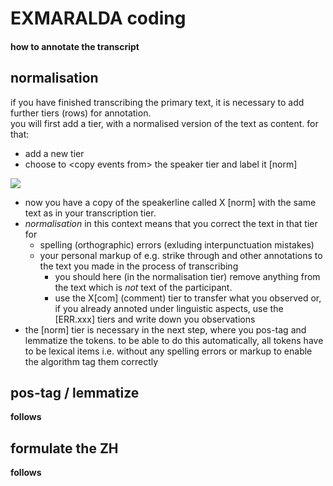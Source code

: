 # EXMARALDA coding
#### how to annotate the transcript
## normalisation
if you have finished transcribing the primary text, it is necessary to add further tiers (rows) for annotation.  
you will first add a tier, with a normalised version of the text as content. for that:
- add a new tier
- choose to \<copy events from\> the speaker tier and label it [norm]   

![][image-1]

- now you have a copy of the speakerline called X [norm] with the same text as in your transcription tier.
- *normalisation* in this context means that you correct the text in that tier for 
	- spelling (orthographic) errors (exluding interpunctuation mistakes)
	- your personal markup of e.g. strike through and other annotations to the text you made in the process of transcribing
		- you should here (in the normalisation tier) remove anything from the text which is *not* text of the participant. 
		- use the X[com] (comment) tier to transfer what you observed or, if you already annoted under linguistic aspects, use the [ERR.xxx] tiers and write down you observations
- the [norm] tier is necessary in the next step, where you pos-tag and lemmatize the tokens. to be able to do this automatically, all tokens have to be lexical items i.e. without any spelling errors or markup to enable the algorithm tag them correctly
## pos-tag / lemmatize
**follows**
## formulate the ZH
**follows**

[image-1]:	https://ada-sub.dh-index.org/school/api/png/ses-overview/exm_2_10a.png